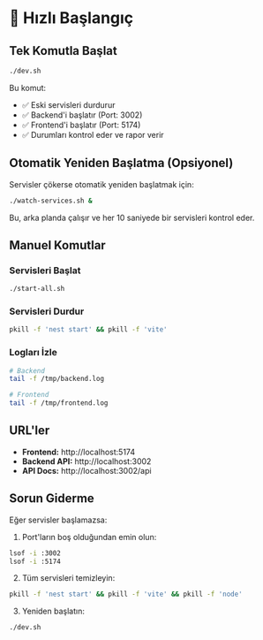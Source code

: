 # 🚀 Hızlı Başlangıç

## Tek Komutla Başlat

```bash
./dev.sh
```

Bu komut:
- ✅ Eski servisleri durdurur
- ✅ Backend'i başlatır (Port: 3002)
- ✅ Frontend'i başlatır (Port: 5174)
- ✅ Durumları kontrol eder ve rapor verir

## Otomatik Yeniden Başlatma (Opsiyonel)

Servisler çökerse otomatik yeniden başlatmak için:

```bash
./watch-services.sh &
```

Bu, arka planda çalışır ve her 10 saniyede bir servisleri kontrol eder.

## Manuel Komutlar

### Servisleri Başlat
```bash
./start-all.sh
```

### Servisleri Durdur
```bash
pkill -f 'nest start' && pkill -f 'vite'
```

### Logları İzle
```bash
# Backend
tail -f /tmp/backend.log

# Frontend
tail -f /tmp/frontend.log
```

## URL'ler

- **Frontend:** http://localhost:5174
- **Backend API:** http://localhost:3002
- **API Docs:** http://localhost:3002/api

## Sorun Giderme

Eğer servisler başlamazsa:

1. Port'ların boş olduğundan emin olun:
```bash
lsof -i :3002
lsof -i :5174
```

2. Tüm servisleri temizleyin:
```bash
pkill -f 'nest start' && pkill -f 'vite' && pkill -f 'node'
```

3. Yeniden başlatın:
```bash
./dev.sh
```
